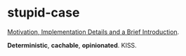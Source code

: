# stupid-case

[Motivation, Implementation Details and a Brief Introduction](https://twitter.com/tomasz_ducin/status/1736860807605158269).

**Deterministic**, **cachable**, **opinionated**. KISS.
